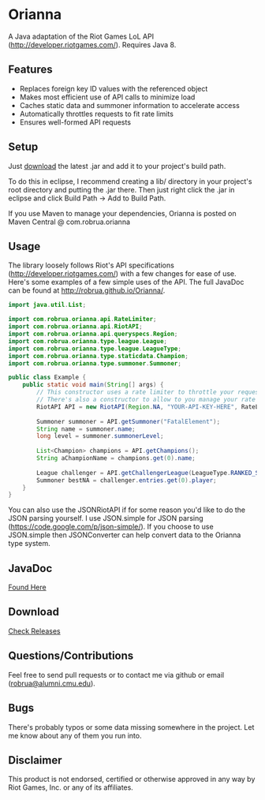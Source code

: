 # Orianna

A Java adaptation of the Riot Games LoL API (http://developer.riotgames.com/). Requires Java 8.

## Features

- Replaces foreign key ID values with the referenced object
- Makes most efficient use of API calls to minimize load
- Caches static data and summoner information to accelerate access
- Automatically throttles requests to fit rate limits
- Ensures well-formed API requests
 
## Setup

Just [download](https://github.com/robrua/Orianna/releases) the latest .jar and add it to your project's build path.
 
To do this in eclipse, I recommend creating a lib/ directory in your project's root directory and putting the .jar there. Then just right click the .jar in eclipse and click Build Path -> Add to Build Path.

If you use Maven to manage your dependencies, Orianna is posted on Maven Central @ com.robrua.orianna
 
## Usage

The library loosely follows Riot's API specifications (http://developer.riotgames.com/) with a few changes for ease of use.
Here's some examples of a few simple uses of the API. The full JavaDoc can be found at http://robrua.github.io/Orianna/.
 

```java
import java.util.List;

import com.robrua.orianna.api.RateLimiter;
import com.robrua.orianna.api.RiotAPI;
import com.robrua.orianna.api.queryspecs.Region;
import com.robrua.orianna.type.league.League;
import com.robrua.orianna.type.league.LeagueType;
import com.robrua.orianna.type.staticdata.Champion;
import com.robrua.orianna.type.summoner.Summoner;

public class Example {
    public static void main(String[] args) {
        // This constructor uses a rate limiter to throttle your requests automatically so you don't exceed your limit.
        // There's also a constructor to allow to you manage your rate limit yourself, but I recommend using this one.
        RiotAPI API = new RiotAPI(Region.NA, "YOUR-API-KEY-HERE", RateLimiter.defaultDevelopmentRateLimiter());
        
        Summoner summoner = API.getSummoner("FatalElement");
        String name = summoner.name;
        long level = summoner.summonerLevel;
        
        List<Champion> champions = API.getChampions();
        String aChampionName = champions.get(0).name;
        
        League challenger = API.getChallengerLeague(LeagueType.RANKED_SOLO_5x5);
        Summoner bestNA = challenger.entries.get(0).player;
    }
}
```

You can also use the JSONRiotAPI if for some reason you'd like to do the JSON parsing yourself. I use JSON.simple for JSON parsing (https://code.google.com/p/json-simple/).
If you choose to use JSON.simple then JSONConverter can help convert data to the Orianna type system.

## JavaDoc
[Found Here](http://robrua.github.io/Orianna/)

## Download
[Check Releases](https://github.com/robrua/Orianna/releases)

## Questions/Contributions
Feel free to send pull requests or to contact me via github or email (robrua@alumni.cmu.edu).

## Bugs
There's probably typos or some data missing somewhere in the project. Let me know about any of them you run into.

## Disclaimer
This product is not endorsed, certified or otherwise approved in any way by Riot Games, Inc. or any of its affiliates.
